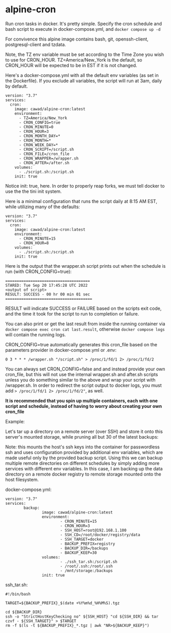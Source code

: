 # alpine-cron
Run cron tasks in docker. It's pretty simple. Specify the cron schedule and bash script to execute in docker-compose.yml, and `docker compose up -d`

For convivence this alpine image contains bash, git, openssh-client, postgresql-client and tzdata.

Note, the TZ env variable must be set according to the Time Zone you wish to use for CRON_HOUR. TZ=America/New_York is the default, so CRON_HOUR will be expected to be in EST if it is not changed.

Here's a docker-compose.yml with all the default env variables (as set in the Dockerfile). If you exclude all variables, the script will run at 3am, daily by default.

```
version: "3.7"
services:
  cron:
    image: cawad/alpine-cron:latest
    environment:
      - TZ=America/New_York
      - CRON_CONFIG=true
      - CRON_MINUTE=0
      - CRON_HOUR=3
      - CRON_MONTH_DAY=*
      - CRON_MONTH=*
      - CRON_WEEK_DAY=*
      - CRON_SCRIPT=/script.sh
      - CRON_FILE=/cron_file
      - CRON_WRAPPER=/wrapper.sh
      - CRON_AFTER=/after.sh
    volumes:
      - ./script.sh:/script.sh
    init: true
```
Notice init: true, here. In order to properly reap forks, we must tell docker to use the the tini init system.

Here is a minimal configuration that runs the script daily at 8:15 AM EST, while utilizing many of the defaults:
```
version: "3.7"
services:
  cron:
    image: cawad/alpine-cron:latest
    environment:
      - CRON_MINUTE=15
      - CRON_HOUR=8
    volumes:
      - ./script.sh:/script.sh
    init: true
```

Here is the output that the wrapper.sh script prints out when the schedule is run (with CRON_CONFIG=true):
```
=====================================
STARED: Tue Sep 20 17:45:28 UTC 2022
<output of script>
RESULT: SUCCESS - 00 hr 00 min 01 sec
======================================
```
RESULT will indicate SUCCESS or FAILURE based on the scripts exit code, and the time it took for the script to run to completion or failure.

You can also print or get the last result from inside the running container via  `docker compose exec cron cat last.result`, otherwise `docker compose logs` will contain the running logs.

CRON_CONFIG=true automatically generates this cron_file based on the parameters provider in docker-compose.yml or .env:
```
0 3 * * * /wrapper.sh "/script.sh" > /proc/1/fd/1 2> /proc/1/fd/2
```

You can always set CRON_CONFIG=false and and instead provide your own cron_file, but this will not use the internal wrapper.sh and after.sh scripts unless you do something similar to the above and wrap your script with /wrapper.sh. In order to redirect the script output to docker logs, you must add `> /proc/1/fd/1 2> /proc/1/fd/2"`, as well.

**It is recommended that you spin up multiple containers, each with one script and schedule, instead of having to worry about creating your own cron_file**


Example:

Let's tar up a directory on a remote server (over SSH) and store it onto this server's mounted storage, while pruning all but 30 of the latest backups:

Note: this mounts the host's ssh keys into the container for passwordless ssh and uses configuration provided by additional env variables, which are made useful only by the provided backup script. Using this we can backup multiple remote directories on different schedules by simply adding more services with different env variables. In this case, I am backing up the data directory on a remote docker registry to remote storage mounted onto the host filesystem.

docker-compose.yml:
```
version: "3.7"
services:
        backup:
                image: cawad/alpine-cron:latest
                environment:
                        - CRON_MINUTE=15
                        - CRON_HOUR=3
                        - SSH_HOST=root@192.168.1.100
                        - SSH_CD=/root/docker/registry/data
                        - SSH_TARGET=docker
                        - BACKUP_PREFIX=registry
                        - BACKUP_DIR=/backups
                        - BACKUP_KEEP=30
                volumes:
                        - ./ssh_tar.sh:/script.sh
                        - /root/.ssh:/root/.ssh
                        - /mnt/storage:/backups
                init: true
```

ssh_tar.sh:
```
#!/bin/bash

TARGET=${BACKUP_PREFIX}_$(date +%Y%m%d_%H%M%S).tgz

cd ${BACKUP_DIR}
ssh -o "StrictHostKeyChecking no" ${SSH_HOST} "cd ${SSH_DIR} && tar czvf - ${SSH_TARGET}" > $TARGET
rm -f $(ls -t ${BACKUP_PREFIX}_*.tgz | awk "NR>${BACKUP_KEEP}")
```
